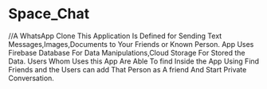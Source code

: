 # Space_Chat
//A WhatsApp Clone
This Application Is Defined for Sending Text Messages,Images,Documents to Your Friends or Known Person.
App Uses Firebase Database For Data Manipulations,Cloud Storage For Stored the Data.
Users Whom Uses this App Are Able To find Inside the App Using Find Friends and the Users can
add That Person as A friend And Start Private Conversation.
